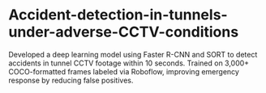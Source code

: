 # Accident-detection-in-tunnels-under-adverse-CCTV-conditions
Developed a deep learning model using Faster R-CNN and SORT to detect accidents in tunnel CCTV footage within 10 seconds. Trained on 3,000+ COCO-formatted frames labeled via Roboflow, improving emergency response by reducing false positives.
